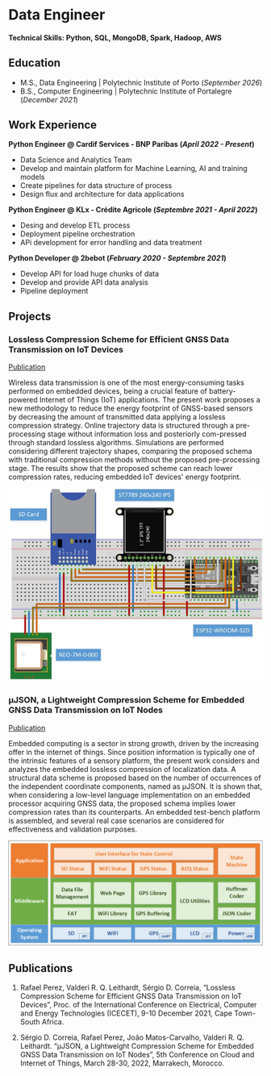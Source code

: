 # Data Engineer

#### Technical Skills: Python, SQL, MongoDB, Spark, Hadoop, AWS

## Education							       		
- M.S., Data Engineering	| Polytechnic Institute of Porto (_September 2026_)	 			        		
- B.S., Computer Engineering | Polytechnic Institute of Portalegre (_December 2021_)

## Work Experience
**Python Engineer @ Cardif Services - BNP Paribas (_April 2022 - Present_)**
- Data Science and Analytics Team
- Develop and maintain platform for Machine Learning, AI and training models
- Create pipelines for data structure of process
- Design flux and architecture for data applications

**Python Engineer @ KLx - Crédite Agricole (_Septembre 2021 - April 2022_)**
- Desing and develop ETL process
- Deployment pipeline orchestration
- APi development for error handling and data treatment

**Python Developer @ 2bebot (_February 2020 - Septembre 2021_)**
- Develop API for load huge chunks of data
- Develop and provide API data analysis
- Pipeline deployment

## Projects
### Lossless Compression Scheme for Efficient GNSS Data Transmission on IoT Devices
[Publication](https://ieeexplore.ieee.org/document/9698642)

Wireless data transmission is one of the most energy-consuming tasks performed on embedded devices, being a crucial feature of battery-powered Internet of Things (IoT) applications. The present work proposes a new methodology to reduce the energy footprint of GNSS-based sensors by decreasing the amount of transmitted data applying a lossless compression strategy. Online trajectory data is structured through a pre-processing stage without information loss and posteriorly com-pressed through standard lossless algorithms. Simulations are performed considering different trajectory shapes, comparing the proposed schema with traditional compression methods without the proposed pre-processing stage. The results show that the proposed scheme can reach lower compression rates, reducing embedded IoT devices' energy footprint.

![Prototype Schema](/assets/img/ESP32-SCHEMATICS.jpg)

### µJSON, a Lightweight Compression Scheme for Embedded GNSS Data Transmission on IoT Nodes
[Publication](https://ieeexplore.ieee.org/document/9766635)

Embedded computing is a sector in strong growth, driven by the increasing offer in the internet of things. Since position information is typically one of the intrinsic features of a sensory platform, the present work considers and analyzes the embedded lossless compression of localization data. A structural data scheme is proposed based on the number of occurrences of the independent coordinate components, named as µJSON. It is shown that, when considering a low-level language implementation on an embedded processor acquiring GNSS data, the proposed schema implies lower compression rates than its counterparts. An embedded test-bench platform is assembled, and several real case scenarios are considered for effectiveness and validation purposes.

![Application Firmware](/assets/img/firmware.png)


## Publications
1. Rafael Perez, Valderi R. Q. Leithardt, Sérgio D. Correia, “Lossless Compression Scheme for Efficient GNSS Data Transmission on IoT Devices”, Proc. of the International Conference on Electrical, Computer and Energy Technologies (ICECET), 9-10 December 2021, Cape Town-South Africa.

2. Sérgio D. Correia, Rafael Perez, João Matos-Carvalho, Valderi R. Q. Leithardt. “µJSON, a Lightweight Compression Scheme for Embedded GNSS Data Transmission on IoT Nodes”, 5th Conference on Cloud and Internet of Things, March 28-30, 2022, Marrakech, Morocco.

